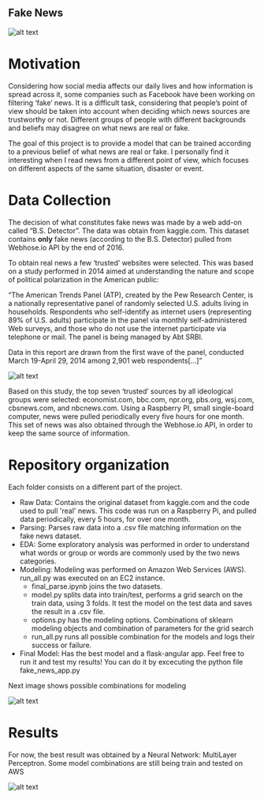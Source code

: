 ## Fake News

![alt text](https://raw.github.com/rickyca/Fake-News/master/images/wordclouds.png)

# Motivation 

Considering how social media affects our daily lives and how information is spread across it, some companies such as Facebook have been working on filtering ‘fake’ news. It is a difficult task, considering that people’s point of view should be taken into account when deciding which news sources are trustworthy or not. Different groups of people with different backgrounds and beliefs may disagree on what news are real or fake.

The goal of this project is to provide a model that can be trained according to a previous belief of what news are real or fake. I personally find it interesting when I read news from a different point of view, which focuses on different aspects of the same situation, disaster or event. 

# Data Collection 

The decision of what constitutes fake news was made by a web add-on called “B.S. Detector”. The data was obtain from kaggle.com. This dataset contains **only** fake news (according to the B.S. Detector) pulled from Webhose.io API by the end of 2016.

To obtain real news a few ‘trusted’ websites were selected. This was based on a study performed in 2014 aimed at understanding the nature and scope of political polarization in the American public:

“The American Trends Panel (ATP), created by the Pew Research Center, is a nationally representative panel of randomly selected U.S. adults living in households. Respondents who self-identify as internet users (representing 89% of U.S. adults) participate in the panel via monthly self-administered Web surveys, and those who do not use the internet participate via telephone or mail. The panel is being managed by Abt SRBI.

Data in this report are drawn from the first wave of the panel, conducted March 19-April 29, 2014 among 2,901 web respondents[...]”

![alt text](https://raw.github.com/rickyca/Fake-News/master/images/trust_levels.png)

Based on this study, the top seven ‘trusted’ sources by all ideological groups were selected: economist.com, bbc.com, npr.org, pbs.org, wsj.com, cbsnews.com, and nbcnews.com. Using a Raspberry PI, small single-board computer, news were pulled periodically every five hours for one month. This set of news was also obtained through the Webhose.io API, in order to keep the same source of information.

# Repository organization

Each folder consists on a different part of the project.

 - Raw Data: Contains the original dataset from kaggle.com and the code used to pull 'real' news. This code was run on a Raspberry Pi, and pulled data periodically, every 5 hours, for over one month.
 - Parsing: Parses raw data into a .csv file matching information on the fake news dataset.
 - EDA: Some exploratory analysis was performed in order to understand what words or group or words are commonly used by the two news categories.
 - Modeling: Modeling was performed on Amazon Web Services (AWS). run_all.py was executed on an EC2 instance.
   - final_parse.ipynb joins the two datasets. 
   - model.py splits data into train/test, performs a grid search on the train data, using 3 folds. It test the model on the test data and saves the result in a .csv file.
   - options.py has the modeling options. Combinations of sklearn modeling objects and combination of parameters for the grid search
   - run_all.py runs all possible combination for the models and logs their success or failure.
 - Final Model: Has the best model and a flask-angular app. Feel free to run it and test my results! You can do it by excecuting the python file fake_news_app.py

Next image shows possible combinations for modeling

![alt text](https://raw.github.com/rickyca/Fake-News/master/images/model.png)

# Results

For now, the best result was obtained by a Neural Network: MultiLayer Perceptron. Some model combinations are still being train and tested on AWS

![alt text](https://raw.github.com/rickyca/Fake-News/master/images/best_result.png)

